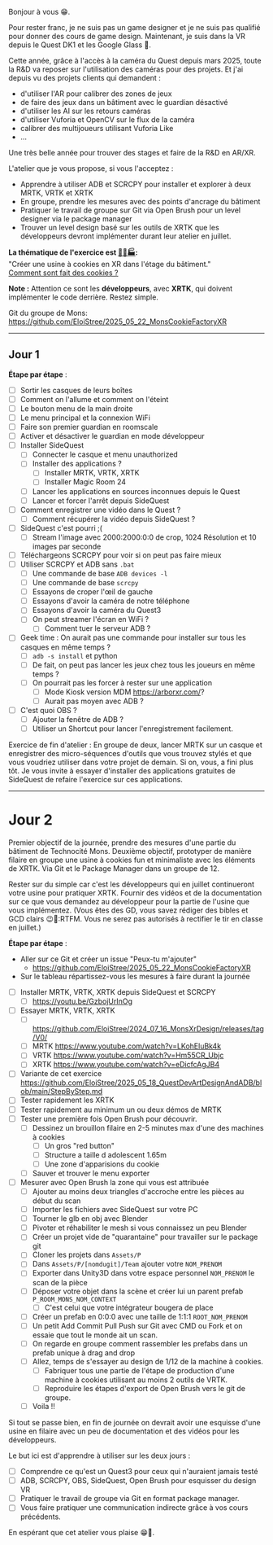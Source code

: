 
Bonjour à vous 😁.

Pour rester franc, je ne suis pas un game designer et je ne suis pas qualifié pour donner des cours de game design.
Maintenant, je suis dans la VR depuis le Quest DK1 et les Google Glass 🤗.

Cette année, grâce à l'accès à la caméra du Quest depuis mars 2025, toute la R&D va reposer sur l'utilisation des caméras pour des projets.
Et j'ai depuis vu des projets clients qui demandent :
- d'utiliser l'AR pour calibrer des zones de jeux
- de faire des jeux dans un bâtiment avec le guardian désactivé
- d'utiliser les AI sur les retours caméras
- d'utiliser Vuforia et OpenCV sur le flux de la caméra
- calibrer des multijoueurs utilisant Vuforia Like
- ...

Une très belle année pour trouver des stages et faire de la R&D en AR/XR.

L'atelier que je vous propose, si vous l'acceptez :
- Apprendre à utiliser ADB et SCRCPY pour installer et explorer à deux MRTK, VRTK et XRTK
- En groupe, prendre les mesures avec des points d'ancrage du bâtiment
- Pratiquer le travail de groupe sur Git via Open Brush pour un level designer via le package manager
- Trouver un level design basé sur les outils de XRTK que les développeurs devront implémenter durant leur atelier en juillet.


**La thématique de l'exercice est [🍪👵🏭](https://orteil.dashnet.org/cookieclicker/):**    
"Créer une usine à cookies en XR dans l'étage du bâtiment."  
[Comment sont fait des cookies ?](https://github.com/EloiStree/2025_05_18_QuestDevArtDesignAndADB/blob/main/HowCookieAreMade.md)  

**Note :** Attention ce sont les **développeurs**, avec **XRTK**, qui doivent implémenter le code derrière. Restez simple.

Git du groupe de Mons: https://github.com/EloiStree/2025_05_22_MonsCookieFactoryXR

---

## Jour 1

**Étape par étape** :
- [ ] Sortir les casques de leurs boîtes
- [ ] Comment on l'allume et comment on l'éteint
- [ ] Le bouton menu de la main droite
- [ ] Le menu principal et la connexion WiFi
- [ ] Faire son premier guardian en roomscale
- [ ] Activer et désactiver le guardian en mode développeur
- [ ] Installer SideQuest
  - [ ] Connecter le casque et menu unauthorized
  - [ ] Installer des applications ?
    - [ ] Installer MRTK, VRTK, XRTK
    - [ ] Installer Magic Room 24
  - [ ] Lancer les applications en sources inconnues depuis le Quest
  - [ ] Lancer et forcer l'arrêt depuis SideQuest
- [ ] Comment enregistrer une vidéo dans le Quest ?
  - [ ] Comment récupérer la vidéo depuis SideQuest ?
- [ ] SideQuest c'est pourri ;(
  - [ ] Stream l'image avec 2000:2000:0:0 de crop, 1024 Résolution et 10 images par seconde
- [ ] Téléchargeons SCRCPY pour voir si on peut pas faire mieux
- [ ] Utiliser SCRCPY et ADB sans `.bat`
  - [ ] Une commande de base `ADB devices -l`
  - [ ] Une commande de base `scrcpy`
  - [ ] Essayons de croper l'œil de gauche
  - [ ] Essayons d'avoir la caméra de notre téléphone
  - [ ] Essayons d'avoir la caméra du Quest3
  - [ ] On peut streamer l'écran en WiFi ?
    - [ ] Comment tuer le serveur ADB ?
- [ ] Geek time : On aurait pas une commande pour installer sur tous les casques en même temps ?
  - [ ] `adb -s install` et python
  - [ ] De fait, on peut pas lancer les jeux chez tous les joueurs en même temps ?
  - [ ] On pourrait pas les forcer à rester sur une application
    - [ ] Mode Kiosk version MDM https://arborxr.com/?
    - [ ] Aurait pas moyen avec ADB ?
- [ ] C'est quoi OBS ?
  - [ ] Ajouter la fenêtre de ADB ?
  - [ ] Utiliser un Shortcut pour lancer l'enregistrement facilement.

Exercice de fin d'atelier : En groupe de deux, lancer MRTK sur un casque et enregistrer des micro-séquences d'outils que vous trouvez stylés et que vous voudriez utiliser dans votre projet de demain.
Si on, vous, a fini plus tôt. Je vous invite à essayer d'installer des applications gratuites de SideQuest de refaire l'exercice sur ces applications.

---

# Jour 2

Premier objectif de la journée, prendre des mesures d'une partie du bâtiment de Technocité Mons.
Deuxième objectif, prototyper de manière filaire en groupe une usine à cookies fun et minimaliste avec les éléments de XRTK.
Via Git et le Package Manager dans un groupe de 12.

Rester sur du simple car c'est les développeurs qui en juillet continueront votre usine pour pratiquer XRTK.
Fournir des vidéos et de la documentation sur ce que vous demandez au développeur pour la partie de l'usine que vous implémentez.
(Vous êtes des GD, vous savez rédiger des bibles et GCD clairs 😉📕:RTFM.
Vous ne serez pas autorisés à rectifier le tir en classe en juillet.)

**Étape par étape** :
- Aller sur ce Git et créer un issue "Peux-tu m'ajouter"
  - https://github.com/EloiStree/2025_05_22_MonsCookieFactoryXR
- Sur le tableau répartissez-vous les mesures à faire durant la journée
- [ ] Installer MRTK, VRTK, XRTK depuis SideQuest et SCRCPY
  - [ ] https://youtu.be/GzbojUrInOg
- [ ] Essayer MRTK, VRTK, XRTK
  - [ ] https://github.com/EloiStree/2024_07_16_MonsXrDesign/releases/tag/V0/
  - [ ] MRTK https://www.youtube.com/watch?v=LKohEluBk4k
  - [ ] VRTK https://www.youtube.com/watch?v=Hm55CR_Ubjc
  - [ ] XRTK https://www.youtube.com/watch?v=eDicfcAgJB4
- [ ] Variante de cet exercice https://github.com/EloiStree/2025_05_18_QuestDevArtDesignAndADB/blob/main/StepByStep.md
- [ ] Tester rapidement les XRTK
- [ ] Tester rapidement au minimum un ou deux démos de MRTK
- [ ] Tester une première fois Open Brush pour découvrir.
  - [ ] Dessinez un brouillon filaire en 2-5 minutes max d'une des machines à cookies
    - [ ] Un gros "red button"
    - [ ] Structure a taille d adolescent 1.65m 
    - [ ] Une zone d'apparisions du cookie
  - [ ] Sauver et trouver le menu exporter
- [ ] Mesurer avec Open Brush la zone qui vous est attribuée
  - [ ] Ajouter au moins deux triangles d'accroche entre les pièces au début du scan
  - [ ] Importer les fichiers avec SideQuest sur votre PC
  - [ ] Tourner le glb en obj avec Blender
  - [ ] Pivoter et réhabiliter le mesh si vous connaissez un peu Blender
  - [ ] Créer un projet vide de "quarantaine" pour travailler sur le package git
  - [ ] Cloner les projets dans `Assets/P`
  - [ ] Dans `Assets/P/[nomdugit]/Team` ajouter votre `NOM_PRENOM`
  - [ ] Exporter dans Unity3D dans votre espace personnel `NOM_PRENOM` le scan de la pièce
  - [ ] Déposer votre objet dans la scène et créer lui un parent prefab `P_ROOM_MONS_NOM_CONTEXT`
    - [ ] C'est celui que votre intégrateur bougera de place
  - [ ] Créer un prefab en 0:0:0 avec une taille de 1:1:1 `ROOT_NOM_PRENOM`
  - [ ] Un petit Add Commit Pull Push sur Git avec CMD ou Fork et on essaie que tout le monde ait un scan.
  - [ ] On regarde en groupe comment rassembler les prefabs dans un prefab unique à drag and drop
  - [ ] Allez, temps de s'essayer au design de 1/12 de la machine à cookies.
    - [ ] Fabriquer tous une partie de l'étape de production d'une machine à cookies utilisant au moins 2 outils de VRTK.
    - [ ] Reproduire les étapes d'export de Open Brush vers le git de groupe.
  - [ ] Voila !!

Si tout se passe bien, en fin de journée on devrait avoir une esquisse d'une usine en filaire avec un peu de documentation et des vidéos pour les développeurs.

Le but ici est d'apprendre à utiliser sur les deux jours :
- [ ] Comprendre ce qu'est un Quest3 pour ceux qui n'auraient jamais testé
- [ ] ADB, SCRCPY, OBS, SideQuest, Open Brush pour esquisser du design VR
- [ ] Pratiquer le travail de groupe via Git en format package manager.
- [ ] Vous faire pratiquer une communication indirecte grâce à vos cours précédents.

En espérant que cet atelier vous plaise 😁🍪.
